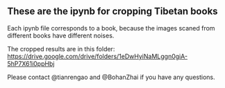 ## These are the ipynb for cropping Tibetan books
Each ipynb file corresponds to a book, because the images scaned from different books have different noises.

The cropped results are in this folder: https://drive.google.com/drive/folders/1eDwHyiNaMLggn0giA-5hP7X61i0ppHbj

Please contact @tianrengao and @BohanZhai if you have any questions.
